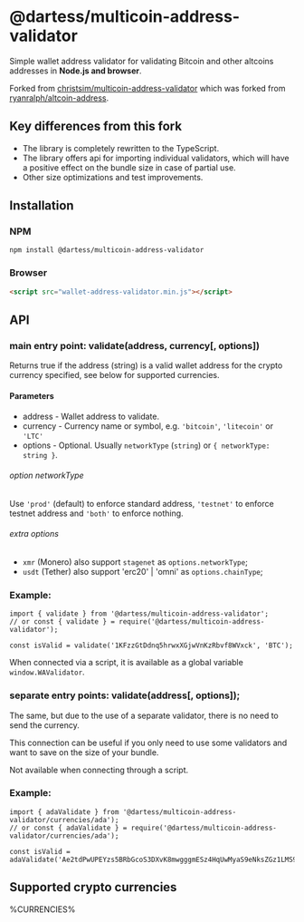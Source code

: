 <!--
# # # # # # # # # # # # # # # # # # # # # # # # # # # # # # # # # # # # # # # # # # # #
# Do NOT manually edit README.md. Edit README_TEMPLATE.md and run 'npm run generate'. #
# # # # # # # # # # # # # # # # # # # # # # # # # # # # # # # # # # # # # # # # # # # #
-->

# @dartess/multicoin-address-validator

Simple wallet address validator for validating Bitcoin and other altcoins addresses in **Node.js and browser**.

Forked from [christsim/multicoin-address-validator](https://github.com/christsim/multicoin-address-validator) which was
forked from [ryanralph/altcoin-address](https://github.com/ryanralph/altcoin-address).

## Key differences from this fork

* The library is completely rewritten to the TypeScript.
* The library offers api for importing individual validators, which will have a positive effect on the bundle size in case of partial use.
* Other size optimizations and test improvements.

## Installation

### NPM

```
npm install @dartess/multicoin-address-validator
```

### Browser

```html
<script src="wallet-address-validator.min.js"></script>
```

## API

### main entry point: validate(address, currency[, options])

Returns true if the address (string) is a valid wallet address for the crypto currency specified, see below for supported currencies.

#### Parameters

* address - Wallet address to validate.
* currency - Currency name or symbol, e.g. `'bitcoin'`, `'litecoin'` or `'LTC'`
* options - Optional. Usually `networkType` (`string`) or `{ networkType: string }`.

###### option networkType

Use `'prod'` (default) to enforce standard address, `'testnet'` to enforce testnet address and `'both'` to enforce nothing.

###### extra options

* `xmr` (Monero) also support `stagenet` as `options.networkType`;
* `usdt` (Tether) also support 'erc20' | 'omni' as `options.chainType`;

### Example:

```
import { validate } from '@dartess/multicoin-address-validator';
// or const { validate } = require('@dartess/multicoin-address-validator');

const isValid = validate('1KFzzGtDdnq5hrwxXGjwVnKzRbvf8WVxck', 'BTC');
```

When connected via a script, it is available as a global variable `window.WAValidator`.

### separate entry points: validate(address[, options]);

The same, but due to the use of a separate validator, there is no need to send the currency.

This connection can be useful if you only need to use some validators and want to save on the size of your bundle.

Not available when connecting through a script.

### Example:

```
import { adaValidate } from '@dartess/multicoin-address-validator/currencies/ada');
// or const { adaValidate } = require('@dartess/multicoin-address-validator/currencies/ada');

const isValid = adaValidate('Ae2tdPwUPEYzs5BRbGcoS3DXvK8mwgggmESz4HqUwMyaS9eNksZGz1LMS9v');
```

## Supported crypto currencies

%CURRENCIES%
